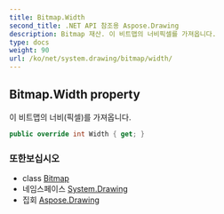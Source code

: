 ```yaml
---
title: Bitmap.Width
second_title: .NET API 참조용 Aspose.Drawing
description: Bitmap 재산. 이 비트맵의 너비픽셀를 가져옵니다.
type: docs
weight: 90
url: /ko/net/system.drawing/bitmap/width/
---
```

## Bitmap.Width property

이 비트맵의 너비(픽셀)를 가져옵니다.

```csharp
public override int Width { get; }
```

### 또한보십시오

* class [Bitmap](../)
* 네임스페이스 [System.Drawing](../../bitmap/)
* 집회 [Aspose.Drawing](../../../)


